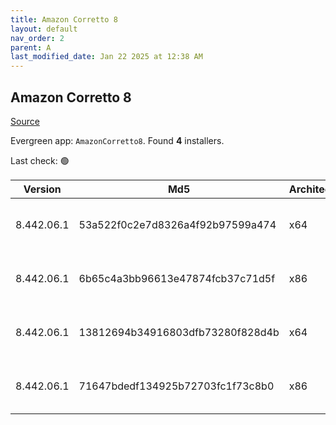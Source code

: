```yaml
---
title: Amazon Corretto 8
layout: default
nav_order: 2
parent: A
last_modified_date: Jan 22 2025 at 12:38 AM
---
```


## Amazon Corretto 8

[Source](https://aws.amazon.com/corretto/)

Evergreen app: `AmazonCorretto8`. Found **4** installers.

Last check: 🟢

| Version    | Md5                              | Architecture | Type | URI                                                                                                                                                                                                      |
| ---------- | -------------------------------- | ------------ | ---- | -------------------------------------------------------------------------------------------------------------------------------------------------------------------------------------------------------- |
| 8.442.06.1 | 53a522f0c2e7d8326a4f92b97599a474 | x64          | msi  | [https://corretto.aws/downloads/resources/8.442.06.1/amazon-corretto-8.442.06.1-windows-x64-jdk.msi](https://corretto.aws/downloads/resources/8.442.06.1/amazon-corretto-8.442.06.1-windows-x64-jdk.msi) |
| 8.442.06.1 | 6b65c4a3bb96613e47874fcb37c71d5f | x86          | msi  | [https://corretto.aws/downloads/resources/8.442.06.1/amazon-corretto-8.442.06.1-windows-x86-jdk.msi](https://corretto.aws/downloads/resources/8.442.06.1/amazon-corretto-8.442.06.1-windows-x86-jdk.msi) |
| 8.442.06.1 | 13812694b34916803dfb73280f828d4b | x64          | zip  | [https://corretto.aws/downloads/resources/8.442.06.1/amazon-corretto-8.442.06.1-windows-x64-jre.zip](https://corretto.aws/downloads/resources/8.442.06.1/amazon-corretto-8.442.06.1-windows-x64-jre.zip) |
| 8.442.06.1 | 71647bdedf134925b72703fc1f73c8b0 | x86          | zip  | [https://corretto.aws/downloads/resources/8.442.06.1/amazon-corretto-8.442.06.1-windows-x86-jre.zip](https://corretto.aws/downloads/resources/8.442.06.1/amazon-corretto-8.442.06.1-windows-x86-jre.zip) |
